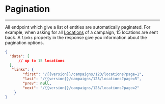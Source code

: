 # Pagination

---

All endpoint which give a list of entities are automatically paginated. For example, when asking for all [Locations](/api-docs/{{version}}/locations) of a campaign, 15 locations are sent back. A `links` property in the response give you information about the pagination options.

```json
{
  "data": [
      // up to 15 locations
  ],
   "links": {
        "first": "/{{version}}/campaigns/123/locations?page=1",
        "last": "/{{version}}/campaigns/123/locations?page=5",
        "prev": null,
        "next": "/{{version}}/campaigns/123/locations?page=2"
    }
}
```
